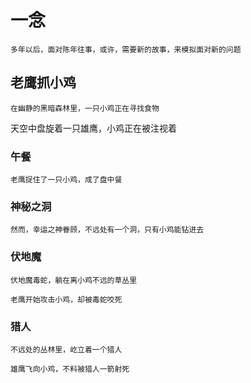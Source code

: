 # 一念

    多年以后，面对陈年往事，或许，需要新的故事，来模拟面对新的问题

## 老鹰抓小鸡

    在幽静的黑暗森林里，一只小鸡正在寻找食物

天空中盘旋着一只雄鹰，小鸡正在被注视着

### 午餐

    老鹰捉住了一只小鸡，成了盘中餐

### 神秘之洞

    然而，幸运之神眷顾，不远处有一个洞，只有小鸡能钻进去

### 伏地魔

    伏地魔毒蛇，躺在离小鸡不远的草丛里

    老鹰开始攻击小鸡，却被毒蛇咬死

### 猎人

    不远处的丛林里，屹立着一个猎人

    雄鹰飞向小鸡，不料被猎人一箭射死